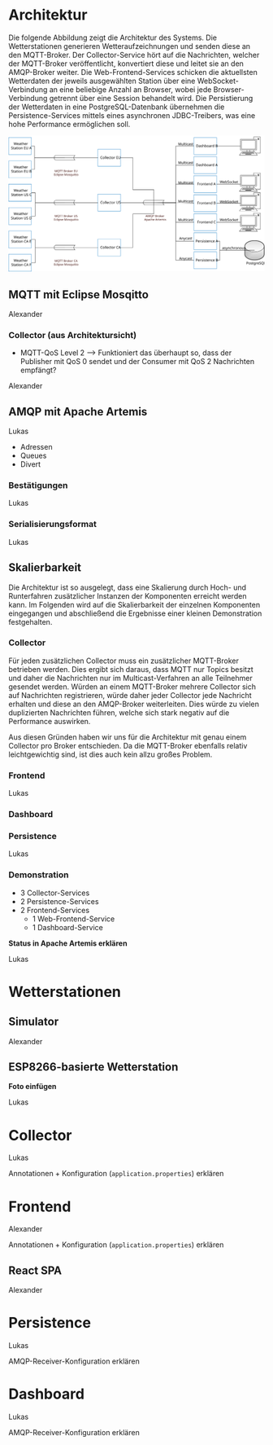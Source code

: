 # Architektur

Die folgende Abbildung zeigt die Architektur des Systems.
Die Wetterstationen generieren Wetteraufzeichnungen und senden diese an den MQTT-Broker.
Der Collector-Service hört auf die Nachrichten, welcher der MQTT-Broker veröffentlicht, konvertiert diese und leitet sie an den AMQP-Broker weiter.
Die Web-Frontend-Services schicken die aktuellsten Wetterdaten der jeweils ausgewählten Station über eine WebSocket-Verbindung an eine beliebige Anzahl an Browser, wobei jede Browser-Verbindung getrennt über eine Session behandelt wird.
Die Persistierung der Wetterdaten in eine PostgreSQL-Datenbank übernehmen die Persistence-Services mittels eines asynchronen JDBC-Treibers, was eine hohe Performance ermöglichen soll.

![Architekturdiagramm](doc/architecture.svg)

## MQTT mit Eclipse Mosqitto

Alexander

### Collector (aus Architektursicht)

- MQTT-QoS Level 2 --> Funktioniert das überhaupt so, dass der Publisher mit QoS 0 sendet und der Consumer mit QoS 2 Nachrichten empfängt?

Alexander

## AMQP mit Apache Artemis

Lukas

- Adressen
- Queues
- Divert

### Bestätigungen

Lukas

### Serialisierungsformat

Lukas

## Skalierbarkeit

Die Architektur ist so ausgelegt, dass eine Skalierung durch Hoch- und Runterfahren zusätzlicher Instanzen der Komponenten erreicht werden kann.
Im Folgenden wird auf die Skalierbarkeit der einzelnen Komponenten eingegangen und abschließend die Ergebnisse einer kleinen Demonstration festgehalten.

### Collector

Für jeden zusätzlichen Collector muss ein zusätzlicher MQTT-Broker betrieben werden.
Dies ergibt sich daraus, dass MQTT nur Topics besitzt und daher die Nachrichten nur im Multicast-Verfahren an alle Teilnehmer gesendet werden.
Würden an einem MQTT-Broker mehrere Collector sich auf Nachrichten registrieren, würde daher jeder Collector jede Nachricht erhalten und diese an den AMQP-Broker weiterleiten.
Dies würde zu vielen duplizierten Nachrichten führen, welche sich stark negativ auf die Performance auswirken.

Aus diesen Gründen haben wir uns für die Architektur mit genau einem Collector pro Broker entschieden.
Da die MQTT-Broker ebenfalls relativ leichtgewichtig sind, ist dies auch kein allzu großes Problem.

### Frontend

Lukas

### Dashboard

### Persistence

Lukas

### Demonstration

- 3 Collector-Services
- 2 Persistence-Services
- 2 Frontend-Services
	- 1 Web-Frontend-Service
	- 1 Dashboard-Service

**Status in Apache Artemis erklären**

Lukas

# Wetterstationen

## Simulator

Alexander

## ESP8266-basierte Wetterstation

**Foto einfügen**

Lukas

# Collector

Lukas

Annotationen + Konfiguration (`application.properties`) erklären

# Frontend

Alexander

Annotationen + Konfiguration (`application.properties`) erklären

## React SPA

Alexander

# Persistence

Lukas

AMQP-Receiver-Konfiguration erklären

# Dashboard

Lukas

AMQP-Receiver-Konfiguration erklären
